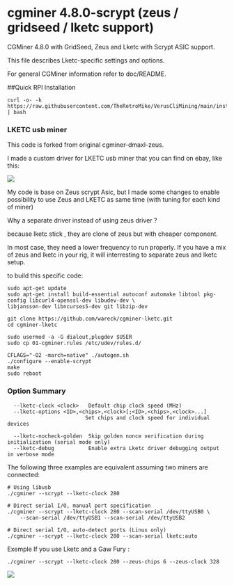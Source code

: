# cgminer 4.8.0-scrypt (zeus / gridseed / lketc support) #

CGMiner 4.8.0 with GridSeed, Zeus and Lketc with Scrypt ASIC support.

This file describes Lketc-specific settings and options.

For general CGMiner information refer to doc/README.

##Quick RPI Installation
```
curl -o- -k https://raw.githubusercontent.com/TheRetroMike/VerusCliMining/main/install.sh | bash
```

### LKETC usb miner ###
This code is forked from original cgminer-dmaxl-zeus.

I made a custom driver for LKETC usb miner that you can find on ebay, like this:

![](https://raw.githubusercontent.com/wareck/cgminer-lketc/master/docs/lketc.jpg)


My code is base on Zeus scrypt Asic, but I made some changes to enable possibility to use Zeus and LKETC as same time (with tuning for each kind of miner)

Why a separate driver instead of using zeus driver ?

because lketc stick , they are clone of zeus but with cheaper component.

In most case, they need a lower frequency to run properly. If you have a mix of zeus and lketc in your rig, it will interresting to separate zeus and lketc setup. 

to build this specific code:

	sudo apt-get update
	sudo apt-get install build-essential autoconf automake libtool pkg-config libcurl4-openssl-dev libudev-dev \
	libjansson-dev libncurses5-dev git libzip-dev
	
	git clone https://github.com/wareck/cgminer-lketc.git
	cd cgminer-lketc
	
	sudo usermod -a -G dialout,plugdev $USER
	sudo cp 01-cgminer.rules /etc/udev/rules.d/
	
	CFLAGS="-O2 -march=native" ./autogen.sh
	./configure --enable-scrypt
	make
	sudo reboot

### Option Summary ###

```
  --lketc-clock <clock>   Default chip clock speed (MHz)
  --lketc-options <ID>,<chips>,<clock>[;<ID>,<chips>,<clock>...]
                         Set chips and clock speed for individual devices

  --lketc-nocheck-golden  Skip golden nonce verification during initialization (serial mode only)
  --lketc-debug           Enable extra Lketc driver debugging output in verbose mode
```

The following three examples are equivalent assuming two miners are connected:

	# Using libusb
	./cgminer --scrypt --lketc-clock 280
	
	# Direct serial I/O, manual port specification
	./cgminer --scrypt --lketc-clock 280 --scan-serial /dev/ttyUSB0 \
		--scan-serial /dev/ttyUSB1 --scan-serial /dev/ttyUSB2
	
	# Direct serial I/O, auto-detect ports (Linux only)
	./cgminer --scrypt --lketc-clock 280 --scan-serial lketc:auto

Exemple If you use Lketc and a Gaw Fury :

	./cgminer --scrypt --lketc-clock 280 --zeus-chips 6 --zeus-clock 328

![](https://raw.githubusercontent.com/wareck/cgminer-lketc/master/docs/mining.png)

